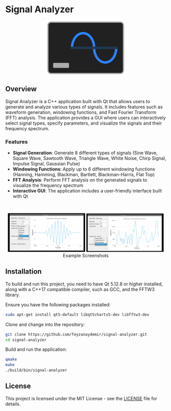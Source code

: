 # Signal Analyzer

<p align="center">
  <img src="icon.png" width="250" />
</p>

## Overview

Signal Analyzer is a C++ application built with Qt that allows users to generate and analyze various types of signals. It includes features such as waveform generation, windowing functions, and Fast Fourier Transform (FFT) analysis. The application provides a GUI where users can interactively select signal types, specify parameters, and visualize the signals and their frequency spectrum.

### **Features**
  - **Signal Generation**: Generate 8 different types of signals (Sine Wave, Square Wave, Sawtooth Wave, Triangle Wave, White Noise, Chirp Signal, Impulse Signal, Gaussian Pulse)
  - **Windowing Functions**: Apply up to 6 different windowing functions (Hanning, Hamming, Blackman, Bartlett, Blackman-Harris, Flat Top)
  - **FFT Analysis**: Perform FFT analysis on the generated signals to visualize the frequency spectrum
  - **Interactive GUI**: The application includes a user-friendly interface built with Qt

<br/>
<p align="center">
  <img src="p1.png" width="48%" /> <img src="p2.png" width="48%" /> 
  <span align="center"> Example Screenshots </span>
</p>

## Installation

To build and run this project, you need to have Qt 5.12.8 or higher installed, along with a C++17 compatible compiler, such as GCC, and the FFTW3 library. 

Ensure you have the following packages installed:
```bash
sudo apt-get install qt5-default libqt5charts5-dev libfftw3-dev
```

Clone and change into the repository:
```bash
git clone https://github.com/feyzanaydemir/signal-analyzer.git
cd signal-analyzer
```

Build and run the application:
```bash
qmake
make
./build/bin/signal-analyzer
```

## License

This project is licensed under the MIT License - see the [LICENSE](LICENSE) file for details.